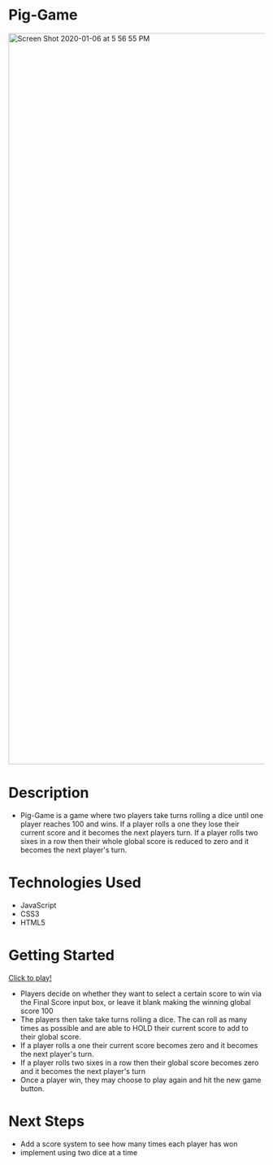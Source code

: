 # Pig-Game 

<img width="1440" alt="Screen Shot 2020-01-06 at 5 56 55 PM" src="https://user-images.githubusercontent.com/53157290/71862251-1439da80-30ae-11ea-8d68-c2591af54fc3.png">

# Description 

* Pig-Game is a game where two players take turns rolling a dice until one player reaches 100 and wins. If a player rolls a one they lose their current score and it becomes the next players turn. If a player rolls two sixes in a row then their whole global score is reduced to zero and it becomes the next player's turn. 

# Technologies Used
* JavaScript
* CSS3
* HTML5

# Getting Started 

[Click to play!](https://eecanada.github.io/pig-game/)

* Players decide on whether they want to select a certain score to win via the Final Score input box, or leave it blank making the winning global score 100
* The players then take take turns rolling a dice. The can roll as many times as possible and are able to HOLD their current score to add to their global score.
* If a player rolls a one their current score becomes zero and it becomes the next player's turn.
* If a player rolls two sixes in a row then their global score becomes zero and it becomes the next player's turn
* Once a player win, they may choose to play again and hit the new game button.


# Next Steps
* Add a score system to see how many times each player has won 
* implement using two dice at a time
